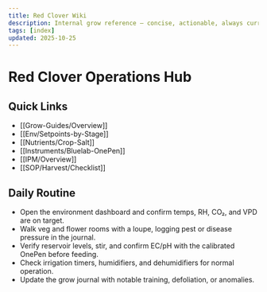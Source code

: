 ```yaml
---
title: Red Clover Wiki
description: Internal grow reference – concise, actionable, always current.
tags: [index]
updated: 2025-10-25
---
```


# Red Clover Operations Hub

## Quick Links

- [[Grow-Guides/Overview]]
- [[Env/Setpoints-by-Stage]]
- [[Nutrients/Crop-Salt]]
- [[Instruments/Bluelab-OnePen]]
- [[IPM/Overview]]
- [[SOP/Harvest/Checklist]]

## Daily Routine

- Open the environment dashboard and confirm temps, RH, CO₂, and VPD are on target.
- Walk veg and flower rooms with a loupe, logging pest or disease pressure in the journal.
- Verify reservoir levels, stir, and confirm EC/pH with the calibrated OnePen before feeding.
- Check irrigation timers, humidifiers, and dehumidifiers for normal operation.
- Update the grow journal with notable training, defoliation, or anomalies.

